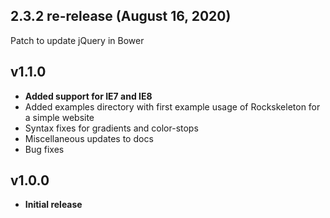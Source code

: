 ## 2.3.2 re-release (August 16, 2020)

Patch to update jQuery in Bower

## v1.1.0
- **Added support for IE7 and IE8**
- Added examples directory with first example usage of Rockskeleton for a simple website
- Syntax fixes for gradients and color-stops
- Miscellaneous updates to docs
- Bug fixes

## v1.0.0
- **Initial release**